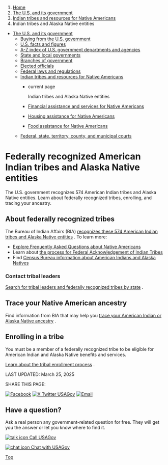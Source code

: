 1. [Home](/)
2. [The U.S. and its government](/about-the-us)
3. [Indian tribes and resources for Native Americans](/tribes)
4. Indian tribes and Alaska Native entities

* [The U.S. and its government](/about-the-us)
  + [Buying from the U.S. government](/buy-from-government)
  + [U.S. facts and figures](/facts-figures)
  + [A-Z index of U.S. government departments and agencies](/agency-index)
  + [State and local governments](/state-local-governments)
  + [Branches of government](/branches-of-government)
  + [Elected officials](/elected-officials)
  + [Federal laws and regulations](/laws-and-regulations)
  + [Indian tribes and resources for Native Americans](/tribes)
    - current page

      Indian tribes and Alaska Native entities
    - [Financial assistance and services for Native Americans](/native-american-financial-assistance)
    - [Housing assistance for Native Americans](/native-american-housing-help)
    - [Food assistance for Native Americans](/native-american-food-programs)
  + [Federal, state, territory, county, and municipal courts](/courts)

Federally recognized American Indian tribes and Alaska Native entities
======================================================================

The U.S. government recognizes 574 American Indian tribes and Alaska Native entities. Learn about federally recognized tribes, enrolling, and tracing your ancestry.

**About federally recognized tribes**
-------------------------------------

The Bureau of Indian Affairs (BIA)
[recognizes these 574 American Indian tribes and Alaska Native entities](https://www.federalregister.gov/documents/2021/01/29/2021-01606/indian-entities-recognized-by-and-eligible-to-receive-services-from-the-united-states-bureau-of)
. To learn more:

* [Explore Frequently Asked Questions about Native Americans](https://www.justice.gov/otj/about-native-americans)
* Learn about
  [the process for Federal Acknowledgement of Indian Tribes](https://www.bia.gov/as-ia/ofa)
* Find
  [Census Bureau information about American Indians and Alaska Natives](https://www.census.gov/library/stories/2023/10/2020-census-dhc-a-aian-population.html)

### Contact tribal leaders

[Search for tribal leaders and federally recognized tribes by state](https://www.bia.gov/service/tribal-leaders-directory)
.

**Trace your Native American ancestry**
---------------------------------------

Find information from BIA that may help you
[trace your American Indian or Alaska Native ancestry](https://www.bia.gov/guide/tracing-american-indian-and-alaska-native-aian-ancestry)
.

**Enrolling in a tribe**
------------------------

You must be a member of a federally recognized tribe to be eligible for American Indian and Alaska Native benefits and services.

[Learn about the tribal enrollment process](https://www.doi.gov/tribes/enrollment)
.

LAST UPDATED:
March 25, 2025

SHARE THIS PAGE:

[![Facebook](/themes/custom/usagov/images/social-media-icons/Facebook_Icon.svg)](https://www.facebook.com/sharer/sharer.php?u=https://www.usa.gov/indian-tribes-alaska-native&v=3)
[![X Twitter USAGov](/themes/custom/usagov/images/social-media-icons/X_Twitter_Icon.svg?version=2)](https://twitter.com/intent/tweet?source=webclient&text=https://www.usa.gov/indian-tribes-alaska-native)
[![Email](/themes/custom/usagov/images/social-media-icons/Email_Icon.svg?version=2)](mailto:?subject=https://www.usa.gov/indian-tribes-alaska-native)

Have a question?
----------------

Ask a real person any government-related question for free. They will get you the answer or let you know where to find it.

[![talk icon](/themes/custom/usagov/images/ICONS_talk.png)
Call USAGov](/phone)

[![chat icon](/themes/custom/usagov/images/ICONS_chat.png)
Chat with USAGov](/chat)

[Top](#main-content)